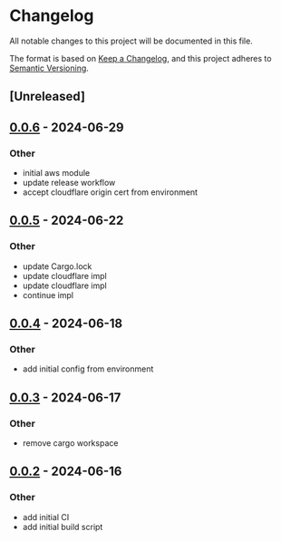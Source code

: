 # Changelog
All notable changes to this project will be documented in this file.

The format is based on [Keep a Changelog](https://keepachangelog.com/en/1.0.0/),
and this project adheres to [Semantic Versioning](https://semver.org/spec/v2.0.0.html).

## [Unreleased]

## [0.0.6](https://github.com/fossable/outpost/compare/v0.0.5...v0.0.6) - 2024-06-29

### Other
- initial aws module
- update release workflow
- accept cloudflare origin cert from environment

## [0.0.5](https://github.com/fossable/outpost/compare/v0.0.4...v0.0.5) - 2024-06-22

### Other
- update Cargo.lock
- update cloudflare impl
- update cloudflare impl
- continue impl

## [0.0.4](https://github.com/fossable/outpost/compare/v0.0.3...v0.0.4) - 2024-06-18

### Other
- add initial config from environment

## [0.0.3](https://github.com/fossable/outpost/compare/v0.0.2...v0.0.3) - 2024-06-17

### Other
- remove cargo workspace

## [0.0.2](https://github.com/fossable/outpost/compare/v0.0.1...v0.0.2) - 2024-06-16

### Other
- add initial CI
- add initial build script
